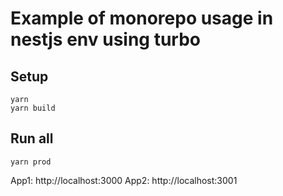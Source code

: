 # Example of monorepo usage in nestjs env using turbo

## Setup

```
yarn
yarn build
```

## Run all
```
yarn prod
```

App1: http://localhost:3000
App2: http://localhost:3001
